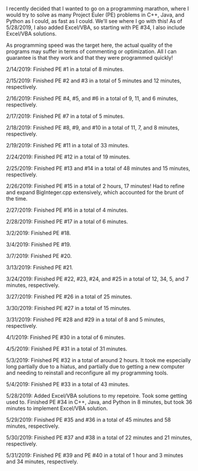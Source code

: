 I recently decided that I wanted to go on a programming marathon, where I would try to solve as many Project Euler (PE) problems in C++, Java, and Python as I could, as fast as I could. We'll see where I go with this! As of 5/28/2019, I also added Excel/VBA, so starting with PE #34, I also include Excel/VBA solutions.

As programming speed was the target here, the actual quality of the programs may suffer in terms of commenting or optimization. All I can guarantee is that they work and that they were programmed quickly!

2/14/2019: Finished PE #1 in a total of 8 minutes.

2/15/2019: Finished PE #2 and #3 in a total of 5 minutes and 12 minutes, respectively.

2/16/2019: Finished PE #4, #5, and #6 in a total of 9, 11, and 6 minutes, respectively.

2/17/2019: Finished PE #7 in a total of 5 minutes.

2/18/2019: Finished PE #8, #9, and #10 in a total of 11, 7, and 8 minutes, respectively.

2/19/2019: Finished PE #11 in a total of 33 minutes.

2/24/2019: Finished PE #12 in a total of 19 minutes.

2/25/2019: Finished PE #13 and #14 in a total of 48 minutes and 15 minutes, respectively.

2/26/2019: Finished PE #15 in a total of 2 hours, 17 minutes! Had to refine and expand BigInteger.cpp extensively, which accounted for the brunt of the time.

2/27/2019: Finished PE #16 in a total of 4 minutes.

2/28/2019: Finished PE #17 in a total of 6 minutes.

3/2/2019: Finished PE #18.

3/4/2019: Finished PE #19.

3/7/2019: Finished PE #20.

3/13/2019: Finished PE #21.

3/24/2019: Finished PE #22, #23, #24, and #25 in a total of 12, 34, 5, and 7 minutes, respectively.

3/27/2019: Finished PE #26 in a total of 25 minutes.

3/30/2019: Finished PE #27 in a total of 15 minutes.

3/31/2019: Finished PE #28 and #29 in a total of 8 and 5 minutes, respectively.

4/1/2019: Finished PE #30 in a total of 6 minutes.

4/5/2019: Finished PE #31 in a total of 31 minutes.

5/3/2019: Finished PE #32 in a total of around 2 hours. It took me especially long partially due to a hiatus, and partially due to getting a new computer and needing to reinstall and reconfigure all my programming tools.

5/4/2019: Finished PE #33 in a total of 43 minutes.

5/28/2019: Added Excel/VBA solutions to my repetoire. Took some getting used to. Finished PE #34 in C++, Java, and Python in 8 minutes, but took 36 minutes to implement Excel/VBA solution.

5/29/2019: Finished PE #35 and #36 in a total of 45 minutes and 58 minutes, respectively.

5/30/2019: Finished PE #37 and #38 in a total of 22 minutes and 21 minutes, respectively.

5/31/2019: Finished PE #39 and PE #40 in a total of 1 hour and 3 minutes and 34 minutes, respectively.